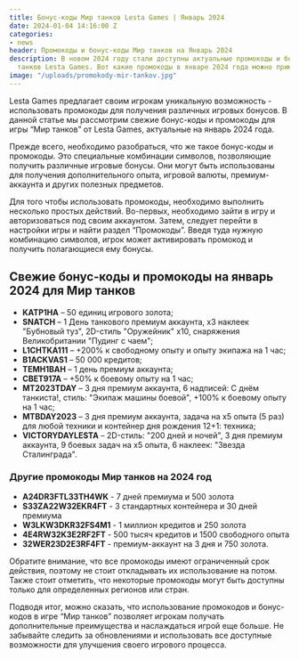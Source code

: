 ```yaml
---
title: Бонус-коды Мир танков Lesta Games | Январь 2024
date: 2024-01-04 14:16:00 Z
categories:
- news
header: Промокоды и бонус-коды Мир танков на Январь 2024
description: В новом 2024 году стали доступны актуальные промокоды и бонус-коды Мир
  танков Lesta Games. Вот какие промокоды в январе 2024 года можно применить в игре.
image: "/uploads/promokody-mir-tankov.jpg"
---
```


Lesta Games предлагает своим игрокам уникальную возможность - использовать промокоды для получения различных игровых бонусов. В данной статье мы рассмотрим свежие бонус-коды и промокоды для игры “Мир танков” от Lesta Games, актуальные на январь 2024 года.

Прежде всего, необходимо разобраться, что же такое бонус-коды и промокоды. Это специальные комбинации символов, позволяющие получить различные игровые бонусы. Они могут быть использованы для получения дополнительного опыта, игровой валюты, премиум-аккаунта и других полезных предметов.

Для того чтобы использовать промокоды, необходимо выполнить несколько простых действий. Во-первых, необходимо зайти в игру и авторизоваться под своим аккаунтом. Затем, следует перейти в настройки игры и найти раздел “Промокоды”. Введя туда нужную комбинацию символов, игрок может активировать промокод и получить полагающиеся ему бонусы.

## Свежие бонус-коды и промокоды на январь 2024 для Мир танков

* **KATP1HA** – 50 единиц игрового золота;
* **SNATCH** – 1 День танкового премиум аккаунта, x3 наклеек "Бубновый туз", 2D-стиль "Оружейник" x10, снаряжения Великобритании "Пудинг с чаем";
* **L1CHTKA111** – +200% к свободному опыту и опыту экипажа на 1 час;
* **B1ACKVAS1** – 50 000 кредитов;
* **TEMH1BAH** – 1 день премиум аккаунта;
* **CBET917A** – +50% к боевому опыту на 1 час;
* **MT2023TDAY** – 3 дня премиум аккаунта, 6 надписей: С днём танкиста!, стиль: "Экипаж машины боевой", +100% к боевому опыту на 1 час;
* **MTBDAY2023** – 3 дня премиум аккаунта, задача на x5 опыта (5 раз) для любой техники и контейнер дня рождения 12+1: техника;
* **VICTORYDAYLESTA** – 2D-стиль: "200 дней и ночей", 3 дня премиум аккаунта, 9 боевых задач на x5 опыта, 6 наклеек: "Звезда Сталинграда".

### Другие промокоды Мир танков на 2024 год

* **A24DR3FTL33TH4WK** - 7 дней премиума и 500 золота
* **S33ZA22W32EKR4FT** - 3 стандартных контейнера и 30 дней премиума
* **W3LKW3DKR32FS4M1** - 1 миллион кредитов и 250 золота
* **4E4RW32K3E2RF2FT** - 500 тысяч кредитов и 1500 свободного опыта
* **32WER23D2E3RF4FT** - премиум-аккаунт на 3 дня и 750 золота.

Обратите внимание, что все промокоды имеют ограниченный срок действия, поэтому не стоит откладывать их использование на потом. Также стоит отметить, что некоторые промокоды могут быть доступны только для определенных регионов или стран.

Подводя итог, можно сказать, что использование промокодов и бонус-кодов в игре “Мир танков” позволяет игрокам получать дополнительные преимущества и наслаждаться игрой еще больше. Не забывайте следить за обновлениями и использовать все доступные возможности для улучшения своего игрового процесса.